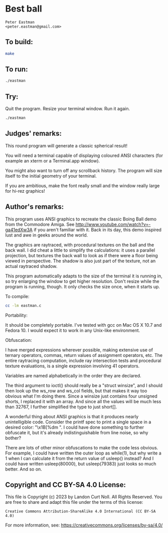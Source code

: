 # Best ball

    Peter Eastman
    <peter.eastman@gmail.com>

## To build:

```sh
make
```

## To run:

```sh
./eastman
```

## Try:

Quit the program.  Resize your terminal window.  Run it again.

```sh
./eastman
```

## Judges' remarks:

This round program will generate a classic spherical result!

You will need a terminal capable of displaying coloured ANSI
characters (for example an xterm or a Terminal.app window).

You might also want to turn off any scrollback history. The program will
size itself to the initial geometry of your terminal.

If you are ambitious, make the font really small and the window really
large for hi-rez graphics!

## Author's remarks:

This program uses ANSI graphics to recreate the classic Boing Ball demo from
the Commodore Amiga.  See http://www.youtube.com/watch?v=-ga41edXw3A if you
aren't familiar with it.  Back in its day, this demo inspired lust and awe in
geeks around the world.

The graphics are raytraced, with procedural textures on the ball and the back
wall.  I did cheat a little to simplify the calculations: it uses a parallel
projection, but textures the back wall to look as if there were a floor being
viewed in perspective.  The shadow is also just part of the texture, not an
actual raytraced shadow.

This program automatically adapts to the size of the terminal it is running in,
so try enlarging the window to get higher resolution.  Don't resize while the
program is running, though.  It only checks the size once, when it starts up.

To compile:

```sh
cc -lm eastman.c
```

Portability:

It should be completely portable.  I've tested with gcc on Mac OS X 10.7 and
Fedora 10.  I would expect it to work in any Unix-like environment.

Obfuscation:

I have merged expressions wherever possible, making extensive use of ternary
operators, commas, return values of assignment operators, etc.  The entire
raytracing computation, include ray intersection tests and procedural texture
evaluations, is a single expression involving 41 operators.

Variables are named alphabetically in the order they are declared.

The third argument to ioctl() should really be a "struct winsize", and I should
then look up the ws_row and ws_col fields, but that makes it way too obvious
what I'm doing there.  Since a winsize just contains four unsigned shorts, I
replaced it with an array.  And since all the values will be much less than
32767, I further simplified the type to just short[].

A wonderful thing about ANSI graphics is that it produces nearly unintelligible
code.  Consider the printf spec to print a single space in a desired color:
"\x1B[%dm ".  I could have done something to further obfuscate it, but it's
already indistinguishable from line noise, so why bother?

There are lots of other minor obfuscations to make the code less obvious.  For
example, I could have written the outer loop as while(1), but why write a 1
when I can calculate it from the return value of usleep() instead?  And I could
have written usleep(80000), but usleep(79383) just looks so much better.  And
so on.

## Copyright and CC BY-SA 4.0 License:

This file is Copyright (c) 2023 by Landon Curt Noll.  All Rights Reserved.
You are free to share and adapt this file under the terms of this license:

    Creative Commons Attribution-ShareAlike 4.0 International (CC BY-SA 4.0)

For more information, see: https://creativecommons.org/licenses/by-sa/4.0/
